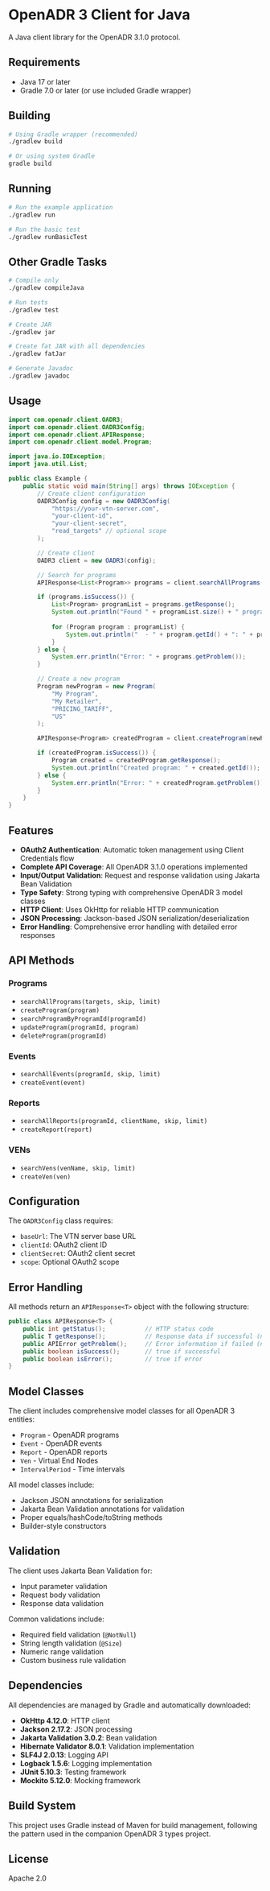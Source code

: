 # OpenADR 3 Client for Java

A Java client library for the OpenADR 3.1.0 protocol.

## Requirements

- Java 17 or later
- Gradle 7.0 or later (or use included Gradle wrapper)

## Building

```bash
# Using Gradle wrapper (recommended)
./gradlew build

# Or using system Gradle
gradle build
```

## Running

```bash
# Run the example application
./gradlew run

# Run the basic test
./gradlew runBasicTest
```

## Other Gradle Tasks

```bash
# Compile only
./gradlew compileJava

# Run tests
./gradlew test

# Create JAR
./gradlew jar

# Create fat JAR with all dependencies
./gradlew fatJar

# Generate Javadoc
./gradlew javadoc
```

## Usage

```java
import com.openadr.client.OADR3;
import com.openadr.client.OADR3Config;
import com.openadr.client.APIResponse;
import com.openadr.client.model.Program;

import java.io.IOException;
import java.util.List;

public class Example {
    public static void main(String[] args) throws IOException {
        // Create client configuration
        OADR3Config config = new OADR3Config(
            "https://your-vtn-server.com",
            "your-client-id",
            "your-client-secret",
            "read_targets" // optional scope
        );

        // Create client
        OADR3 client = new OADR3(config);

        // Search for programs
        APIResponse<List<Program>> programs = client.searchAllPrograms(null, 0, 10);

        if (programs.isSuccess()) {
            List<Program> programList = programs.getResponse();
            System.out.println("Found " + programList.size() + " programs");
            
            for (Program program : programList) {
                System.out.println("  - " + program.getId() + ": " + program.getProgramName());
            }
        } else {
            System.err.println("Error: " + programs.getProblem());
        }

        // Create a new program
        Program newProgram = new Program(
            "My Program", 
            "My Retailer", 
            "PRICING_TARIFF", 
            "US"
        );

        APIResponse<Program> createdProgram = client.createProgram(newProgram);

        if (createdProgram.isSuccess()) {
            Program created = createdProgram.getResponse();
            System.out.println("Created program: " + created.getId());
        } else {
            System.err.println("Error: " + createdProgram.getProblem());
        }
    }
}
```

## Features

- **OAuth2 Authentication**: Automatic token management using Client Credentials flow
- **Complete API Coverage**: All OpenADR 3.1.0 operations implemented
- **Input/Output Validation**: Request and response validation using Jakarta Bean Validation
- **Type Safety**: Strong typing with comprehensive OpenADR 3 model classes
- **HTTP Client**: Uses OkHttp for reliable HTTP communication
- **JSON Processing**: Jackson-based JSON serialization/deserialization
- **Error Handling**: Comprehensive error handling with detailed error responses

## API Methods

### Programs
- `searchAllPrograms(targets, skip, limit)`
- `createProgram(program)`
- `searchProgramByProgramId(programId)`
- `updateProgram(programId, program)`
- `deleteProgram(programId)`

### Events
- `searchAllEvents(programId, skip, limit)`
- `createEvent(event)`

### Reports
- `searchAllReports(programId, clientName, skip, limit)`
- `createReport(report)`

### VENs
- `searchVens(venName, skip, limit)`
- `createVen(ven)`

## Configuration

The `OADR3Config` class requires:

- `baseUrl`: The VTN server base URL
- `clientId`: OAuth2 client ID
- `clientSecret`: OAuth2 client secret  
- `scope`: Optional OAuth2 scope

## Error Handling

All methods return an `APIResponse<T>` object with the following structure:

```java
public class APIResponse<T> {
    public int getStatus();           // HTTP status code
    public T getResponse();           // Response data if successful (null if error)
    public APIError getProblem();     // Error information if failed (null if successful)
    public boolean isSuccess();       // true if successful
    public boolean isError();         // true if error
}
```

## Model Classes

The client includes comprehensive model classes for all OpenADR 3 entities:

- `Program` - OpenADR programs
- `Event` - OpenADR events
- `Report` - OpenADR reports
- `Ven` - Virtual End Nodes
- `IntervalPeriod` - Time intervals

All model classes include:
- Jackson JSON annotations for serialization
- Jakarta Bean Validation annotations for validation
- Proper equals/hashCode/toString methods
- Builder-style constructors

## Validation

The client uses Jakarta Bean Validation for:
- Input parameter validation
- Request body validation
- Response data validation

Common validations include:
- Required field validation (`@NotNull`)
- String length validation (`@Size`)
- Numeric range validation
- Custom business rule validation

## Dependencies

All dependencies are managed by Gradle and automatically downloaded:

- **OkHttp 4.12.0**: HTTP client
- **Jackson 2.17.2**: JSON processing
- **Jakarta Validation 3.0.2**: Bean validation
- **Hibernate Validator 8.0.1**: Validation implementation
- **SLF4J 2.0.13**: Logging API
- **Logback 1.5.6**: Logging implementation
- **JUnit 5.10.3**: Testing framework
- **Mockito 5.12.0**: Mocking framework

## Build System

This project uses Gradle instead of Maven for build management, following the pattern used in the companion OpenADR 3 types project.

## License

Apache 2.0